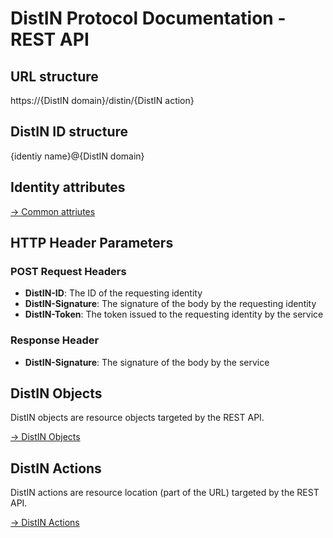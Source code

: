 # DistIN Protocol Documentation - REST API

## URL structure

https://{DistIN domain}/distin/{DistIN action}

## DistIN ID structure

{identiy name}@{DistIN domain}

## Identity attributes

[-> Common attriutes](CommonAttributes.md)

## HTTP Header Parameters

### POST Request Headers
- **DistIN-ID**: The ID of the requesting identity
- **DistIN-Signature**: The signature of the body by the requesting identity
- **DistIN-Token**: The token issued to the requesting identity by the service

### Response Header
- **DistIN-Signature**: The signature of the body by the service

## DistIN Objects

DistIN objects are resource objects targeted by the REST API.

[-> DistIN Objects](Objects.md)

## DistIN Actions

DistIN actions are resource location (part of the URL) targeted by the REST API.

[-> DistIN Actions](Actions.md)


